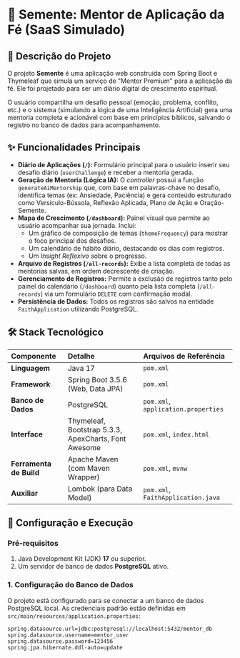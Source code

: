 # 🌿 Semente: Mentor de Aplicação da Fé (SaaS Simulado)

## 🌟 Descrição do Projeto

O projeto **Semente** é uma aplicação web construída com Spring Boot e Thymeleaf que simula um serviço de "Mentor Premium" para a aplicação da fé. Ele foi projetado para ser um diário digital de crescimento espiritual.

O usuário compartilha um desafio pessoal (emoção, problema, conflito, etc.) e o sistema (simulando a lógica de uma Inteligência Artificial) gera uma mentoria completa e acionável com base em princípios bíblicos, salvando o registro no banco de dados para acompanhamento.

## ✨ Funcionalidades Principais

* **Diário de Aplicações (`/`):** Formulário principal para o usuário inserir seu desafio diário (`userChallenge`) e receber a mentoria gerada.
* **Geração de Mentoria (Lógica IA):** O *controller* possui a função `generateAiMentorship` que, com base em palavras-chave no desafio, identifica temas (ex: Ansiedade, Paciência) e gera conteúdo estruturado como Versículo-Bússola, Reflexão Aplicada, Plano de Ação e Oração-Semente.
* **Mapa de Crescimento (`/dashboard`):** Painel visual que permite ao usuário acompanhar sua jornada. Inclui:
    * Um gráfico de composição de temas (`themeFrequency`) para mostrar o foco principal dos desafios.
    * Um calendário de hábito diário, destacando os dias com registros.
    * Um *Insight Reflexivo* sobre o progresso.
* **Arquivo de Registros (`/all-records`):** Exibe a lista completa de todas as mentorias salvas, em ordem decrescente de criação.
* **Gerenciamento de Registros:** Permite a exclusão de registros tanto pelo painel do calendário (`/dashboard`) quanto pela lista completa (`/all-records`) via um formulário `DELETE` com confirmação modal.
* **Persistência de Dados:** Todos os registros são salvos na entidade `FaithApplication` utilizando PostgreSQL.

## 🛠️ Stack Tecnológico

| Componente | Detalhe | Arquivos de Referência |
| :--- | :--- | :--- |
| **Linguagem** | Java 17 | `pom.xml` |
| **Framework** | Spring Boot 3.5.6 (Web, Data JPA) | `pom.xml` |
| **Banco de Dados** | PostgreSQL | `pom.xml`, `application.properties` |
| **Interface** | Thymeleaf, Bootstrap 5.3.3, ApexCharts, Font Awesome | `pom.xml`, `index.html` |
| **Ferramenta de Build** | Apache Maven (com Maven Wrapper) | `pom.xml`, `mvnw` |
| **Auxiliar** | Lombok (para Data Model) | `pom.xml`, `FaithApplication.java` |

## 🚀 Configuração e Execução

### Pré-requisitos

1.  Java Development Kit (JDK) **17** ou superior.
2.  Um servidor de banco de dados **PostgreSQL** ativo.

### 1. Configuração do Banco de Dados

O projeto está configurado para se conectar a um banco de dados PostgreSQL local. As credenciais padrão estão definidas em `src/main/resources/application.properties`:

```properties
spring.datasource.url=jdbc:postgresql://localhost:5432/mentor_db
spring.datasource.username=mentor_user
spring.datasource.password=123456
spring.jpa.hibernate.ddl-auto=update
